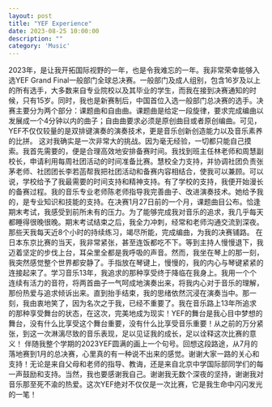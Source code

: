 ```yaml
---
layout: post
title: "YEF Experience"
date: 2023-08-25 10:00:00
description: ""
category: 'Music'
---
```


2023年，是让我开拓国际视野的一年，也是令我难忘的一年。我非常荣幸能够入选YEF Grand Final一般部门全球总决赛。一般部门及成人组别，包含16岁及以上的所有选手，大多数来自专业院校以及其毕业的学生，而我在接到决赛通知的时候，只有15岁。同时，我也是新赛制后，中国首位入选一般部门总决赛的选手。决赛主要分为两个部分：课题曲和自由曲。课题曲是给定一段旋律，要求完成编曲以发展成一个4分钟以内的曲子；自由曲要求必须是原创曲目或者原创编曲。可见，YEF不仅仅较量的是双排键演奏的演奏技术，更是音乐创新创造能力以及音乐素养的比拼。 这对我确实是一次非常大的挑战。因为毫无经验，一切都只能自己摸索。我首先需要的，便是合理高效地安排备赛时间。我找到班主任林老师和周慧副校长，申请利用每周社团活动的时间准备比赛。慧校全力支持，并协调社团负责张茅老师、社团团长李若菡帮我把社团活动和备赛内容相结合，使我可以兼顾。可以说，学校给予了我最需要的时间支持和精神支持。有了学校的支持，我便开始漫长的备赛过程。我的音乐专业老师陈老师指导我完善曲子、改进演奏技术。她给予我的，是专业知识和技能的支持。在决赛1月27日前的一个月，课题曲目公布。恰逢期末考试，我感受到前所未有的压力。为了能够完成我对音乐的追求，我几乎每天都睡得很晚很晚。期末考试结束之后，我全力冲刺，经常和老师沟通交流到深夜。那些天我每天近8个小时的持续练习，竭尽所能，完成编曲，为我的决赛铺路。 在日本东京比赛的当天，我非常紧张，甚至连饭都吃不下。等到主持人慢慢退下，我迈着坚定的步伐上台，耳朵里全都是我呼吸的声音。然而，我坐在琴上的那一刻，我突然感觉整个世界都安静了。手指放在琴键上，慢慢的，我的内心与琴键紧紧的连接起来了。学习音乐13年，我追求的那种享受终于降临在我身上。我用一个个连续有活力的音符，将两首曲子一气呵成地演奏出来，将我内心对于音乐的理解，那份热爱与追求倾诉出来。直到抬手结束，我的思绪依然沉浸在演奏当中。那一刻，我由衷地笑了，因为名次之于我，已经不重要了。我在音乐路上13年所追求的那种享受舞台的状态，在这次，完美地成为现实！YEF的舞台是我心目中梦想的舞台，没有什么比享受这个舞台重要，没有什么比享受音乐重要！从之前的万分紧张，到这一次淋漓尽致的音乐表现，足以见证我的成长，足以诠释这次比赛的意义！ 伴随我整个学期的2023YEF圆满的画上一个句号。回想这段路途，从7月的落地赛到1月的总决赛，心里真的有一种说不出来的感觉。谢谢大家一路的关心和支持！无论是来自父母和老师的指导、教诲，还是来自北京中学国际部同学们的每一声鼓励和支持。当然，我也要感谢我自己。谢谢我无数个深夜的坚持，谢谢我对音乐那至死不渝的热爱。这次YEF绝对不仅仅是一次比赛，它是我生命中闪闪发光的一笔！
